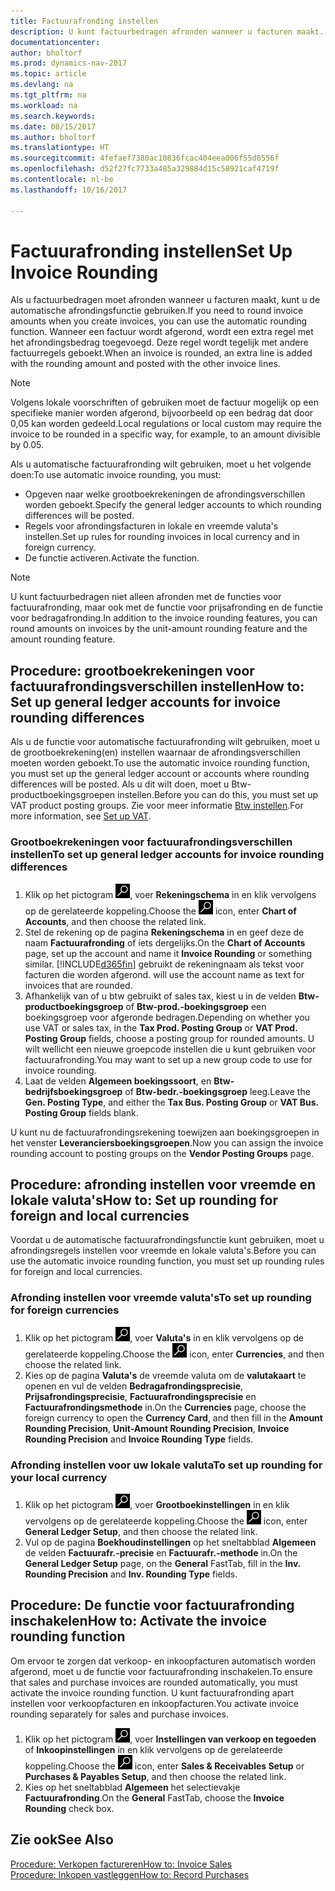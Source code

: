 ```yaml
---
title: Factuurafronding instellen
description: U kunt factuurbedragen afronden wanneer u facturen maakt. Volgens lokale voorschriften of gebruiken moet de factuur mogelijk op een specifieke manier worden afgerond, bijvoorbeeld op een bedrag dat door 0,05 kan worden gedeeld.
documentationcenter: 
author: bholtorf
ms.prod: dynamics-nav-2017
ms.topic: article
ms.devlang: na
ms.tgt_pltfrm: na
ms.workload: na
ms.search.keywords: 
ms.date: 08/15/2017
ms.author: bholtorf
ms.translationtype: HT
ms.sourcegitcommit: 4fefaef7380ac10836fcac404eea006f55d8556f
ms.openlocfilehash: d52f27fc7733a485a329884d15c58921caf4719f
ms.contentlocale: nl-be
ms.lasthandoff: 10/16/2017

---
```

# <a name="set-up-invoice-rounding"></a><span data-ttu-id="559b4-104">Factuurafronding instellen</span><span class="sxs-lookup"><span data-stu-id="559b4-104">Set Up Invoice Rounding</span></span>
<span data-ttu-id="559b4-105">Als u factuurbedragen moet afronden wanneer u facturen maakt, kunt u de automatische afrondingsfunctie gebruiken.</span><span class="sxs-lookup"><span data-stu-id="559b4-105">If you need to round invoice amounts when you create invoices, you can use the automatic rounding function.</span></span> <span data-ttu-id="559b4-106">Wanneer een factuur wordt afgerond, wordt een extra regel met het afrondingsbedrag toegevoegd. Deze regel wordt tegelijk met andere factuurregels geboekt.</span><span class="sxs-lookup"><span data-stu-id="559b4-106">When an invoice is rounded, an extra line is added with the rounding amount and posted with the other invoice lines.</span></span>

> [!NOTE]  
>  <span data-ttu-id="559b4-107">Volgens lokale voorschriften of gebruiken moet de factuur mogelijk op een specifieke manier worden afgerond, bijvoorbeeld op een bedrag dat door 0,05 kan worden gedeeld.</span><span class="sxs-lookup"><span data-stu-id="559b4-107">Local regulations or local custom may require the invoice to be rounded in a specific way, for example, to an amount divisible by 0.05.</span></span>  
  
<span data-ttu-id="559b4-108">Als u automatische factuurafronding wilt gebruiken, moet u het volgende doen:</span><span class="sxs-lookup"><span data-stu-id="559b4-108">To use automatic invoice rounding, you must:</span></span>  
  
* <span data-ttu-id="559b4-109">Opgeven naar welke grootboekrekeningen de afrondingsverschillen worden geboekt.</span><span class="sxs-lookup"><span data-stu-id="559b4-109">Specify the general ledger accounts to which rounding differences will be posted.</span></span>  
* <span data-ttu-id="559b4-110">Regels voor afrondingsfacturen in lokale en vreemde valuta's instellen.</span><span class="sxs-lookup"><span data-stu-id="559b4-110">Set up rules for rounding invoices in local currency and in foreign currency.</span></span>  
* <span data-ttu-id="559b4-111">De functie activeren.</span><span class="sxs-lookup"><span data-stu-id="559b4-111">Activate the function.</span></span>  
  
> [!NOTE]  
>  <span data-ttu-id="559b4-112">U kunt factuurbedragen niet alleen afronden met de functies voor factuurafronding, maar ook met de functie voor prijsafronding en de functie voor bedragafronding.</span><span class="sxs-lookup"><span data-stu-id="559b4-112">In addition to the invoice rounding features, you can round amounts on invoices by the unit-amount rounding feature and the amount rounding feature.</span></span>  
 
## <a name="how-to-set-up-general-ledger-accounts-for-invoice-rounding-differences"></a><span data-ttu-id="559b4-113">Procedure: grootboekrekeningen voor factuurafrondingsverschillen instellen</span><span class="sxs-lookup"><span data-stu-id="559b4-113">How to: Set up general ledger accounts for invoice rounding differences</span></span>
<span data-ttu-id="559b4-114">Als u de functie voor automatische factuurafronding wilt gebruiken, moet u de grootboekrekening(en) instellen waarnaar de afrondingsverschillen moeten worden geboekt.</span><span class="sxs-lookup"><span data-stu-id="559b4-114">To use the automatic invoice rounding function, you must set up the general ledger account or accounts where rounding differences will be posted.</span></span> <span data-ttu-id="559b4-115">Als u dit wilt doen, moet u Btw-productboekingsgroepen instellen.</span><span class="sxs-lookup"><span data-stu-id="559b4-115">Before you can do this, you must set up VAT product posting groups.</span></span> <span data-ttu-id="559b4-116">Zie voor meer informatie [Btw instellen](finance-setup-vat.md).</span><span class="sxs-lookup"><span data-stu-id="559b4-116">For more information, see [Set up VAT](finance-setup-vat.md).</span></span>  
  
### <a name="to-set-up-general-ledger-accounts-for-invoice-rounding-differences"></a><span data-ttu-id="559b4-117">Grootboekrekeningen voor factuurafrondingsverschillen instellen</span><span class="sxs-lookup"><span data-stu-id="559b4-117">To set up general ledger accounts for invoice rounding differences</span></span>  
1. <span data-ttu-id="559b4-118">Klik op het pictogram ![Zoeken naar pagina of rapport](media/ui-search/search_small.png "pictogram Zoeken naar pagina of rapport"), voer **Rekeningschema** in en klik vervolgens op de gerelateerde koppeling.</span><span class="sxs-lookup"><span data-stu-id="559b4-118">Choose the ![Search for Page or Report](media/ui-search/search_small.png "Search for Page or Report icon") icon, enter **Chart of Accounts**, and then choose the related link.</span></span>  
2. <span data-ttu-id="559b4-119">Stel de rekening op de pagina **Rekeningschema** in en geef deze de naam **Factuurafronding** of iets dergelijks.</span><span class="sxs-lookup"><span data-stu-id="559b4-119">On the **Chart of Accounts** page, set up the account and name it **Invoice Rounding** or something similar.</span></span> [!INCLUDE[d365fin](includes/d365fin_md.md)]<span data-ttu-id="559b4-120"> gebruikt de rekeningnaam als tekst voor facturen die worden afgerond.</span><span class="sxs-lookup"><span data-stu-id="559b4-120"> will use the account name as text for invoices that are rounded.</span></span>  
3. <span data-ttu-id="559b4-121">Afhankelijk van of u btw gebruikt of sales tax, kiest u in de velden **Btw-productboekingsgroep** of **Btw-prod.-boekingsgroep** een boekingsgroep voor afgeronde bedragen.</span><span class="sxs-lookup"><span data-stu-id="559b4-121">Depending on whether you use VAT or sales tax, in the **Tax Prod. Posting Group** or **VAT Prod. Posting Group** fields, choose a posting group for rounded amounts.</span></span> <span data-ttu-id="559b4-122">U wilt wellicht een nieuwe groepcode instellen die u kunt gebruiken voor factuurafronding.</span><span class="sxs-lookup"><span data-stu-id="559b4-122">You may want to set up a new group code to use for invoice rounding.</span></span>
4. <span data-ttu-id="559b4-123">Laat de velden **Algemeen boekingssoort**, en **Btw-bedrijfsboekingsgroep** of **Btw-bedr.-boekingsgroep** leeg.</span><span class="sxs-lookup"><span data-stu-id="559b4-123">Leave the **Gen. Posting Type**, and either the **Tax Bus. Posting Group** or **VAT Bus. Posting Group** fields blank.</span></span> <!-- Why do we say to leave these blank, when there are a lot of other fields we also leave blank but don't mention? -->  
  
<span data-ttu-id="559b4-124">U kunt nu de factuurafrondingsrekening toewijzen aan boekingsgroepen in het venster **Leveranciersboekingsgroepen**.</span><span class="sxs-lookup"><span data-stu-id="559b4-124">Now you can assign the invoice rounding account to posting groups on the **Vendor Posting Groups** page.</span></span>  <!-- Why only the vendor posting groups? -->

## <a name="how-to-set-up-rounding-for-foreign-and-local-currencies"></a><span data-ttu-id="559b4-125">Procedure: afronding instellen voor vreemde en lokale valuta's</span><span class="sxs-lookup"><span data-stu-id="559b4-125">How to: Set up rounding for foreign and local currencies</span></span>
<span data-ttu-id="559b4-126">Voordat u de automatische factuurafrondingsfunctie kunt gebruiken, moet u afrondingsregels instellen voor vreemde en lokale valuta's.</span><span class="sxs-lookup"><span data-stu-id="559b4-126">Before you can use the automatic invoice rounding function, you must set up rounding rules for foreign and local currencies.</span></span>

### <a name="to-set-up-rounding-for-foreign-currencies"></a><span data-ttu-id="559b4-127">Afronding instellen voor vreemde valuta's</span><span class="sxs-lookup"><span data-stu-id="559b4-127">To set up rounding for foreign currencies</span></span>  
1. <span data-ttu-id="559b4-128">Klik op het pictogram ![Zoeken naar pagina of rapport](media/ui-search/search_small.png "pictogram Zoeken naar pagina of rapport"), voer **Valuta's** in en klik vervolgens op de gerelateerde koppeling.</span><span class="sxs-lookup"><span data-stu-id="559b4-128">Choose the ![Search for Page or Report](media/ui-search/search_small.png "Search for Page or Report icon") icon, enter **Currencies**, and then choose the related link.</span></span>  
2. <span data-ttu-id="559b4-129">Kies op de pagina **Valuta's** de vreemde valuta om de **valutakaart** te openen en vul de velden **Bedragafrondingsprecisie**, **Prijsafrondingsprecisie**, **Factuurafrondingsprecisie** en **Factuurafrondingsmethode** in.</span><span class="sxs-lookup"><span data-stu-id="559b4-129">On the **Currencies** page, choose the foreign currency to open the **Currency Card**, and then fill in the **Amount Rounding Precision**, **Unit-Amount Rounding Precision**, **Invoice Rounding Precision** and **Invoice Rounding Type** fields.</span></span>
  
### <a name="to-set-up-rounding-for-your-local-currency"></a><span data-ttu-id="559b4-130">Afronding instellen voor uw lokale valuta</span><span class="sxs-lookup"><span data-stu-id="559b4-130">To set up rounding for your local currency</span></span>
1. <span data-ttu-id="559b4-131">Klik op het pictogram ![Zoeken naar pagina of rapport](media/ui-search/search_small.png "pictogram Zoeken naar pagina of rapport"), voer **Grootboekinstellingen** in en klik vervolgens op de gerelateerde koppeling.</span><span class="sxs-lookup"><span data-stu-id="559b4-131">Choose the ![Search for Page or Report](media/ui-search/search_small.png "Search for Page or Report icon") icon, enter **General Ledger Setup**, and then choose the related link.</span></span>  
2. <span data-ttu-id="559b4-132">Vul op de pagina **Boekhoudinstellingen** op het sneltabblad **Algemeen** de velden **Factuurafr.-precisie** en **Factuurafr.-methode** in.</span><span class="sxs-lookup"><span data-stu-id="559b4-132">On the **General Ledger Setup** page, on the **General** FastTab, fill in the **Inv. Rounding Precision** and **Inv. Rounding Type** fields.</span></span>  

## <a name="how-to-activate-the-invoice-rounding-function"></a><span data-ttu-id="559b4-133">Procedure: De functie voor factuurafronding inschakelen</span><span class="sxs-lookup"><span data-stu-id="559b4-133">How to: Activate the invoice rounding function</span></span>  
<span data-ttu-id="559b4-134">Om ervoor te zorgen dat verkoop- en inkoopfacturen automatisch worden afgerond, moet u de functie voor factuurafronding inschakelen.</span><span class="sxs-lookup"><span data-stu-id="559b4-134">To ensure that sales and purchase invoices are rounded automatically, you must activate the invoice rounding function.</span></span> <span data-ttu-id="559b4-135">U kunt factuurafronding apart instellen voor verkoopfacturen en inkoopfacturen.</span><span class="sxs-lookup"><span data-stu-id="559b4-135">You activate invoice rounding separately for sales and purchase invoices.</span></span>

1. <span data-ttu-id="559b4-136">Klik op het pictogram ![Zoeken naar pagina of rapport](media/ui-search/search_small.png "pictogram Zoeken naar pagina of rapport"), voer **Instellingen van verkoop en tegoeden** of **Inkoopinstellingen** in en klik vervolgens op de gerelateerde koppeling.</span><span class="sxs-lookup"><span data-stu-id="559b4-136">Choose the ![Search for Page or Report](media/ui-search/search_small.png "Search for Page or Report icon") icon, enter **Sales & Receivables Setup** or **Purchases & Payables Setup**, and then choose the related link.</span></span>  
2. <span data-ttu-id="559b4-137">Kies op het sneltabblad **Algemeen** het selectievakje **Factuurafronding**.</span><span class="sxs-lookup"><span data-stu-id="559b4-137">On the **General** FastTab, choose the **Invoice Rounding** check box.</span></span>  
  
## <a name="see-also"></a><span data-ttu-id="559b4-138">Zie ook</span><span class="sxs-lookup"><span data-stu-id="559b4-138">See Also</span></span>  
[<span data-ttu-id="559b4-139">Procedure: Verkopen factureren</span><span class="sxs-lookup"><span data-stu-id="559b4-139">How to: Invoice Sales</span></span>](sales-how-invoice-sales.md)  
[<span data-ttu-id="559b4-140">Procedure: Inkopen vastleggen</span><span class="sxs-lookup"><span data-stu-id="559b4-140">How to: Record Purchases</span></span>](purchasing-how-record-purchases.md)
